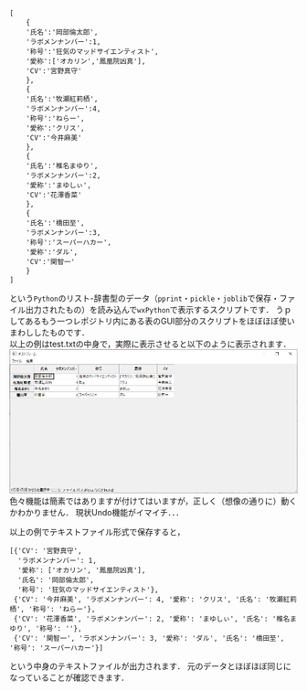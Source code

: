 ```
[
	{
	'氏名':'岡部倫太郎',
	'ラボメンナンバー':1,
	'称号':'狂気のマッドサイエンティスト',
	'愛称':['オカリン','鳳凰院凶真'],
	'CV':'宮野真守'
	},
	{
	'氏名':'牧瀬紅莉栖',
	'ラボメンナンバー':4,
	'称号':'ねらー',
	'愛称':'クリス',
	'CV':'今井麻美'
	},
	{
	'氏名':'椎名まゆり',
	'ラボメンナンバー':2,
	'愛称':'まゆしぃ',
	'CV':'花澤香菜'
	},
	{
	'氏名':'橋田至',
	'ラボメンナンバー':3,
	'称号':'スーパーハカー',
	'愛称':'ダル',
	'CV':'関智一'
	}
]
```
という`Python`のリスト-辞書型のデータ（`pprint`・`pickle`・`joblib`で保存・ファイル出力されたもの）を読み込んで`wxPython`で表示するスクリプトです．
うｐしてあるもう一つレポジトリ内にある表のGUI部分のスクリプトをほぼほぼ使いまわししたものです．<br>
以上の例はtest.txtの中身で，実際に表示させると以下のように表示されます．
<img src="example.png">
色々機能は簡素ではありますが付けてはいますが，正しく（想像の通りに）動くかわかりません．
現状Undo機能がイマイチ．．．

以上の例でテキストファイル形式で保存すると，
```
[{'CV': '宮野真守',
  'ラボメンナンバー': 1,
  '愛称': ['オカリン', '鳳凰院凶真'],
  '氏名': '岡部倫太郎',
  '称号': '狂気のマッドサイエンティスト'},
 {'CV': '今井麻美', 'ラボメンナンバー': 4, '愛称': 'クリス', '氏名': '牧瀬紅莉栖', '称号': 'ねらー'},
 {'CV': '花澤香菜', 'ラボメンナンバー': 2, '愛称': 'まゆしぃ', '氏名': '椎名まゆり', '称号': ''},
 {'CV': '関智一', 'ラボメンナンバー': 3, '愛称': 'ダル', '氏名': '橋田至', '称号': 'スーパーハカー'}]
 ```
 という中身のテキストファイルが出力されます．
 元のデータとほぼほぼ同じになっていることが確認できます．
